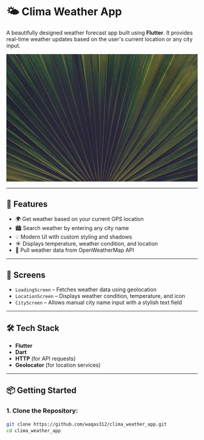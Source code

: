 # 🌤️ Clima Weather App

A beautifully designed weather forecast app built using **Flutter**. It provides real-time weather updates based on the user's current location or any city input.  

<p align="center">
  <img src="images/city_background.jpg" alt="Weather Screenshot" width="600"/>
</p>

---

## 🚀 Features

- 🌍 Get weather based on your current GPS location
- 🏙️ Search weather by entering any city name
- 💡 Modern UI with custom styling and shadows
- ☀️ Displays temperature, weather condition, and location
- 🔄 Pull weather data from OpenWeatherMap API

---

## 📱 Screens

- `LoadingScreen` – Fetches weather data using geolocation
- `LocationScreen` – Displays weather condition, temperature, and icon
- `CityScreen` – Allows manual city name input with a stylish text field

---

## 🛠️ Tech Stack

- **Flutter**
- **Dart**
- **HTTP** (for API requests)
- **Geolocator** (for location services)

---

## 📦 Getting Started

### 1. Clone the Repository:
```bash
git clone https://github.com/waqas312/clima_weather_app.git
cd clima_weather_app
